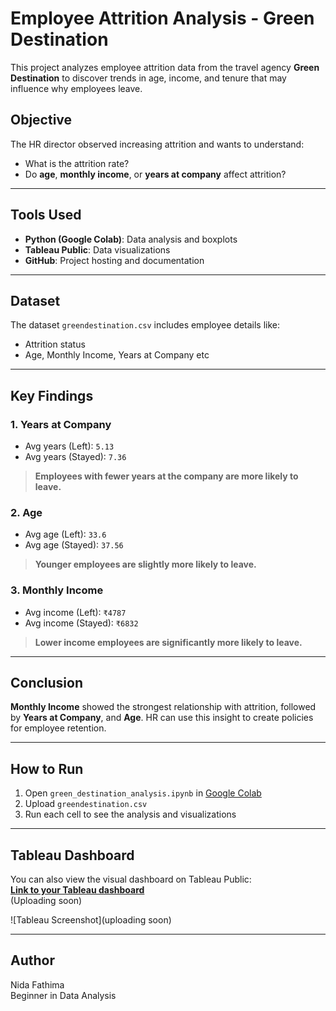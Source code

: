 # Employee Attrition Analysis - Green Destination

This project analyzes employee attrition data from the travel agency **Green Destination** to discover trends in age, income, and tenure that may influence why employees leave.

## Objective

The HR director observed increasing attrition and wants to understand:
- What is the attrition rate?
- Do **age**, **monthly income**, or **years at company** affect attrition?

---

## Tools Used

- **Python (Google Colab)**: Data analysis and boxplots
- **Tableau Public**: Data visualizations
- **GitHub**: Project hosting and documentation

---

## Dataset

The dataset `greendestination.csv` includes employee details like:
- Attrition status
- Age, Monthly Income, Years at Company etc

---

## Key Findings

### 1. Years at Company
- Avg years (Left): `5.13`  
- Avg years (Stayed): `7.36`  
> **Employees with fewer years at the company are more likely to leave.**

### 2. Age
- Avg age (Left): `33.6`  
- Avg age (Stayed): `37.56`  
> **Younger employees are slightly more likely to leave.**

### 3. Monthly Income
- Avg income (Left): `₹4787`  
- Avg income (Stayed): `₹6832`  
> **Lower income employees are significantly more likely to leave.**

---

## Conclusion

**Monthly Income** showed the strongest relationship with attrition, followed by **Years at Company**, and **Age**. HR can use this insight to create policies for employee retention.

---

## How to Run

1. Open `green_destination_analysis.ipynb` in [Google Colab](https://colab.research.google.com/)
2. Upload `greendestination.csv`
3. Run each cell to see the analysis and visualizations

---

## Tableau Dashboard

You can also view the visual dashboard on Tableau Public:  
**[Link to your Tableau dashboard](#)**  
(Uploading soon)

![Tableau Screenshot](uploading soon)

---

## Author

Nida Fathima  
Beginner in Data Analysis  
